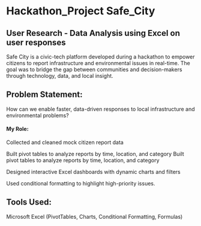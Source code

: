 # Hackathon_Project Safe_City
## User Research - Data Analysis using Excel on user responses

 Safe City is a civic-tech platform developed during a hackathon to empower citizens to report infrastructure and environmental issues in real-time. The goal was to bridge the gap between communities and decision-makers through technology, data, and local insight.

 ## Problem Statement:
How can we enable faster, data-driven responses to local infrastructure and environmental problems?

   #### My Role:

Collected and cleaned mock citizen report data

Built pivot tables to analyze reports by time, location, and category
Built pivot tables to analyze reports by time, location, and category

Designed interactive Excel dashboards with dynamic charts and filters

Used conditional formatting to highlight high-priority issues.

## Tools Used:

Microsoft Excel (PivotTables, Charts, Conditional Formatting, Formulas)

